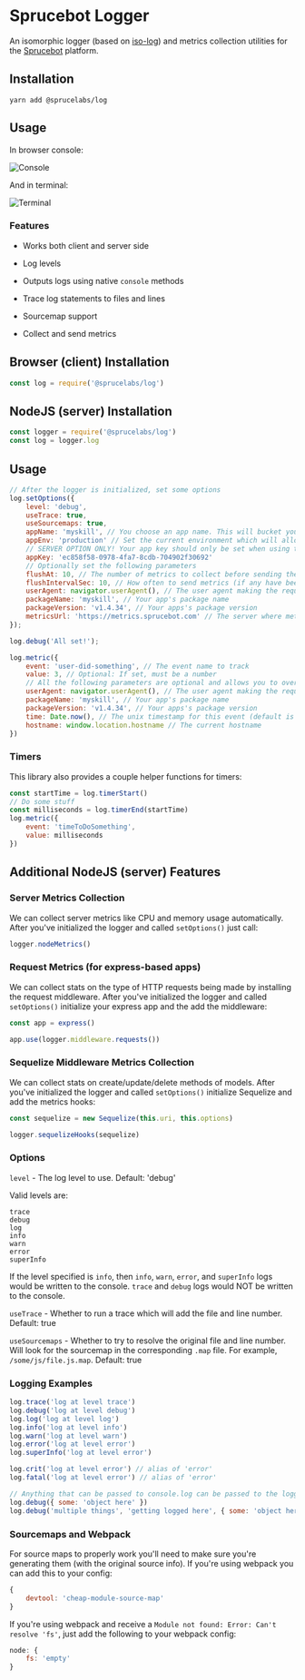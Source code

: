 # Sprucebot Logger

An isomorphic logger (based on [iso-log](https://github.com/barbershop/iso-log)) and metrics collection utilities for the [Sprucebot](https://sprucebot.com/) platform.

## Installation

`yarn add @sprucelabs/log`

## Usage

In browser console:

![Console](https://raw.githubusercontent.com/kengoldfarb/iso-log/master/screenshots/console.png)

And in terminal:

![Terminal](https://raw.githubusercontent.com/kengoldfarb/iso-log/master/screenshots/terminal.png)

### Features

- Works both client and server side

- Log levels

- Outputs logs using native `console` methods

- Trace log statements to files and lines

- Sourcemap support

- Collect and send metrics

## Browser (client) Installation

```javascript
const log = require('@sprucelabs/log')
```

## NodeJS (server) Installation

```js
const logger = require('@sprucelabs/log')
const log = logger.log
```

## Usage

```js
// After the logger is initialized, set some options
log.setOptions({
	level: 'debug',
	useTrace: true,
	useSourcemaps: true,
	appName: 'myskill', // You choose an app name. This will bucket your metrics together
	appEnv: 'production' // Set the current environment which will allow us to segment metrics from different environments.
	// SERVER OPTION ONLY! Your app key should only be set when using this from your server. This should be treated like a password and NEVER exposed publicly
	appKey: 'ec858f58-0978-4fa7-8cdb-704902f30692'
	// Optionally set the following parameters
	flushAt: 10, // The number of metrics to collect before sending them (default 10)
	flushIntervalSec: 10, // How often to send metrics (if any have been collected) (default 10)
	userAgent: navigator.userAgent(), // The user agent making the request
	packageName: 'myskill', // Your app's package name
	packageVersion: 'v1.4.34', // Your apps's package version
	metricsUrl: 'https://metrics.sprucebot.com' // The server where metrics are sent
});

log.debug('All set!');

log.metric({
	event: 'user-did-something', // The event name to track
	value: 3, // Optional: If set, must be a number
	// All the following parameters are optional and allows you to override what was automatically detected or set in log.setOptions()
	userAgent: navigator.userAgent(), // The user agent making the request
	packageName: 'myskill', // Your app's package name
	packageVersion: 'v1.4.34', // Your apps's package version
	time: Date.now(), // The unix timestamp for this event (default is now)
	hostname: window.location.hostname // The current hostname
})
```

### Timers

This library also provides a couple helper functions for timers:

```js
const startTime = log.timerStart()
// Do some stuff
const milliseconds = log.timerEnd(startTime)
log.metric({
	event: 'timeToDoSomething',
	value: milliseconds
})
```

## Additional NodeJS (server) Features

### Server Metrics Collection

We can collect server metrics like CPU and memory usage automatically. After you've initialized the logger and called `setOptions()` just call:

```js
logger.nodeMetrics()
```

### Request Metrics (for express-based apps)

We can collect stats on the type of HTTP requests being made by installing the request middleware. After you've initialized the logger and called `setOptions()` initialize your express app and the add the middleware:

```js
const app = express()

app.use(logger.middleware.requests())
```

### Sequelize Middleware Metrics Collection

We can collect stats on create/update/delete methods of models. After you've initialized the logger and called `setOptions()` initialize Sequelize and add the metrics hooks:

```js
const sequelize = new Sequelize(this.uri, this.options)

logger.sequelizeHooks(sequelize)
```

### Options

`level` - The log level to use. Default: 'debug'

Valid levels are:

```
trace
debug
log
info
warn
error
superInfo
```

If the level specified is `info`, then `info`, `warn`, `error`, and `superInfo` logs would be written to the console. `trace` and `debug` logs would NOT be written to the console.

`useTrace` - Whether to run a trace which will add the file and line number. Default: true

`useSourcemaps` - Whether to try to resolve the original file and line number. Will look for the sourcemap in the corresponding `.map` file. For example, `/some/js/file.js.map`. Default: true

### Logging Examples

```javascript
log.trace('log at level trace')
log.debug('log at level debug')
log.log('log at level log')
log.info('log at level info')
log.warn('log at level warn')
log.error('log at level error')
log.superInfo('log at level error')

log.crit('log at level error') // alias of 'error'
log.fatal('log at level error') // alias of 'error'

// Anything that can be passed to console.log can be passed to the logger
log.debug({ some: 'object here' })
log.debug('multiple things', 'getting logged here', { some: 'object here' })
```

### Sourcemaps and Webpack

For source maps to properly work you'll need to make sure you're generating them (with the original source info). If you're using webpack you can add this to your config:

```javascript
{
	devtool: 'cheap-module-source-map'
}
```

If you're using webpack and receive a `Module not found: Error: Can't resolve 'fs'`, just add the following to your webpack config:

```javascript
node: {
	fs: 'empty'
}
```
